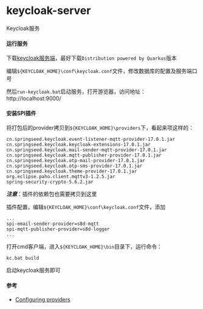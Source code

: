 # keycloak-server

Keycloak服务

#### 运行服务

下载[keycloak服务端](https://www.keycloak.org/downloads.html)，最好下载`Distribution powered by Quarkus`版本

编辑`${KEYCLOAK_HOME}\conf\keycloak.conf`文件，修改数据库的配置及服务端口号

然后`run-keycloak.bat`启动服务，打开游览器，访问地址：http://localhost:9000/

#### 安装SPI插件

将打包后的provider拷贝到`${KEYCLOAK_HOME}\providers`下，看起来项这样的：

```
cn.springseed.keycloak.event-listener-mqtt-provider-17.0.1.jar
cn.springseed.keycloak.keycloak-extensions-17.0.1.jar
cn.springseed.keycloak.mail-sender-mqtt-provider-17.0.1.jar
cn.springseed.keycloak.mqtt-publisher-provider-17.0.1.jar
cn.springseed.keycloak.otp-mail-provider-17.0.1.jar
cn.springseed.keycloak.otp-sms-provider-17.0.1.jar
cn.springseed.keycloak.theme-provider-17.0.1.jar
org.eclipse.paho.client.mqttv3-1.2.5.jar
spring-security-crypto-5.6.2.jar
```

***注意***：插件的依赖包也需要拷贝到这里

插件配置，编辑`${KEYCLOAK_HOME}\conf\keycloak.conf`文件，添加

```
...
spi-email-sender-provider=s8d-mqtt
spi-mqtt-publisher-provider=s8d-logger
...

```

打开cmd客户端，进入`${KEYCLOAK_HOME}\bin`目录下，运行命令：

```
kc.bat build
```

启动keycloak服务即可

#### 参考

- [Configuring providers](https://www.keycloak.org/server/configuration-provider)



